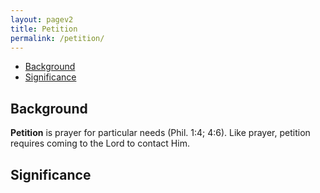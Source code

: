 ```yaml
---
layout: pagev2
title: Petition
permalink: /petition/
---
```

- [Background](#background)
- [Significance](#significance)

## Background

**Petition** is prayer for particular needs (Phil. 1:4; 4:6). Like prayer, petition requires coming to the Lord to contact Him.

## Significance
